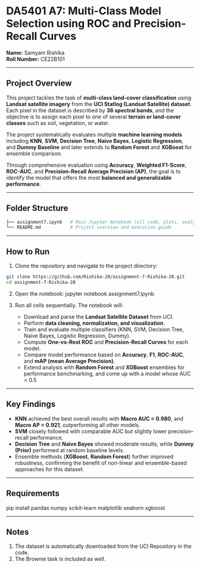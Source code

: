 # DA5401 A7: Multi-Class Model Selection using ROC and Precision-Recall Curves
**Name:** Samyam Rishika  
**Roll Number:** CE22B101  

---

## Project Overview
This project tackles the task of **multi-class land-cover classification** using **Landsat satellite imagery** from the **UCI Statlog (Landsat Satellite) dataset**.  
Each pixel in the dataset is described by **36 spectral bands**, and the objective is to assign each pixel to one of several **terrain or land-cover classes** such as soil, vegetation, or water.  

The project systematically evaluates multiple **machine learning models** including **KNN**, **SVM**, **Decision Tree**, **Naive Bayes**, **Logistic Regression**, and **Dummy Baseline** and later extends to **Random Forest** and **XGBoost** for ensemble comparison.  

Through comprehensive evaluation using **Accuracy**, **Weighted F1-Score**, **ROC-AUC**, and **Precision-Recall Average Precision (AP)**, the goal is to identify the model that offers the most **balanced and generalizable performance**.

---

## Folder Structure
```bash
├── assignment7.ipynb   # Main Jupyter Notebook (all code, plots, analysis, narrative)
└── README.md           # Project overview and execution guide
```
---

## How to Run
1. Clone the repository and navigate to the project directory:
   
```bash
git clone https://github.com/Rishika-28/assignment-7-Rishika-28.git
cd assignment-7-Rishika-28
```

2. Open the notebook:
jupyter notebook assignment7.ipynb

3. Run all cells sequentially. The notebook will:
   - Download and parse the **Landsat Satellite Dataset** from UCI.
   - Perform **data cleaning, normalization, and visualization**.
   - Train and evaluate multiple classifiers (KNN, SVM, Decision Tree, Naive Bayes, Logistic Regression, Dummy).
   - Compute **One-vs-Rest ROC** and **Precision-Recall Curves** for each model.
   - Compare model performance based on **Accuracy**, **F1**, **ROC-AUC**, and **mAP (mean Average Precision)**.
   - Extend analysis with **Random Forest** and **XGBoost** ensembles for performance benchmarking, and come up with a model whose AUC < 0.5

---

## Key Findings
- **KNN** achieved the best overall results with **Macro AUC = 0.980**, and **Macro AP = 0.921**, outperforming all other models.  
- **SVM** closely followed with comparable AUC but slightly lower precision–recall performance.  
- **Decision Tree** and **Naive Bayes** showed moderate results, while **Dummy (Prior)** performed at random baseline levels.  
- Ensemble methods (**XGBoost**, **Random Forest**) further improved robustness, confirming the benefit of non-linear and ensemble-based approaches for this dataset.

---

## Requirements
pip install pandas numpy scikit-learn matplotlib seaborn xgboost

---

## Notes
1. The dataset is automatically downloaded from the UCI Repository in the code.
3. The Brownie task is included as well.

